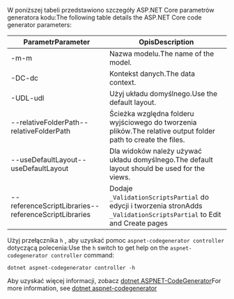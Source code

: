 <span data-ttu-id="6216f-101">W poniższej tabeli przedstawiono szczegóły ASP.NET Core parametrów generatora kodu:</span><span class="sxs-lookup"><span data-stu-id="6216f-101">The following table details the ASP.NET Core code generator parameters:</span></span>

| <span data-ttu-id="6216f-102">Parametr</span><span class="sxs-lookup"><span data-stu-id="6216f-102">Parameter</span></span>               | <span data-ttu-id="6216f-103">Opis</span><span class="sxs-lookup"><span data-stu-id="6216f-103">Description</span></span>|
| ----------------- | ------------ |
| <span data-ttu-id="6216f-104">-m</span><span class="sxs-lookup"><span data-stu-id="6216f-104">-m</span></span>  | <span data-ttu-id="6216f-105">Nazwa modelu.</span><span class="sxs-lookup"><span data-stu-id="6216f-105">The name of the model.</span></span> |
| <span data-ttu-id="6216f-106">-DC</span><span class="sxs-lookup"><span data-stu-id="6216f-106">-dc</span></span>  | <span data-ttu-id="6216f-107">Kontekst danych.</span><span class="sxs-lookup"><span data-stu-id="6216f-107">The data context.</span></span> |
| <span data-ttu-id="6216f-108">-UDL</span><span class="sxs-lookup"><span data-stu-id="6216f-108">-udl</span></span> | <span data-ttu-id="6216f-109">Użyj układu domyślnego.</span><span class="sxs-lookup"><span data-stu-id="6216f-109">Use the default layout.</span></span> |
| <span data-ttu-id="6216f-110">--relativeFolderPath</span><span class="sxs-lookup"><span data-stu-id="6216f-110">--relativeFolderPath</span></span> | <span data-ttu-id="6216f-111">Ścieżka względna folderu wyjściowego do tworzenia plików.</span><span class="sxs-lookup"><span data-stu-id="6216f-111">The relative output folder path to create the files.</span></span> |
| <span data-ttu-id="6216f-112">--useDefaultLayout</span><span class="sxs-lookup"><span data-stu-id="6216f-112">--useDefaultLayout</span></span> | <span data-ttu-id="6216f-113">Dla widoków należy używać układu domyślnego.</span><span class="sxs-lookup"><span data-stu-id="6216f-113">The default layout should be used for the views.</span></span> |
| <span data-ttu-id="6216f-114">--referenceScriptLibraries</span><span class="sxs-lookup"><span data-stu-id="6216f-114">--referenceScriptLibraries</span></span> | <span data-ttu-id="6216f-115">Dodaje `_ValidationScriptsPartial` do edycji i tworzenia stron</span><span class="sxs-lookup"><span data-stu-id="6216f-115">Adds `_ValidationScriptsPartial` to Edit and Create pages</span></span> |

<span data-ttu-id="6216f-116">Użyj przełącznika `h` , aby uzyskać pomoc `aspnet-codegenerator controller` dotyczącą polecenia:</span><span class="sxs-lookup"><span data-stu-id="6216f-116">Use the `h` switch to get help on the `aspnet-codegenerator controller` command:</span></span>

```console
dotnet aspnet-codegenerator controller -h
```

<span data-ttu-id="6216f-117">Aby uzyskać więcej informacji, zobacz [dotnet ASPNET-CodeGenerator](xref:fundamentals/tools/dotnet-aspnet-codegenerator)</span><span class="sxs-lookup"><span data-stu-id="6216f-117">For more information, see [dotnet aspnet-codegenerator](xref:fundamentals/tools/dotnet-aspnet-codegenerator)</span></span>
